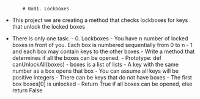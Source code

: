            # 0x01. Lockboxes

- This project we are creating a method that checks lockboxes for keys that unlock the locked boxes

- There is only one task:
        - 0. Lockboxes
                - You have n number of locked boxes in front of you. Each box is numbered sequentially from 0 to n - 1 and each box may contain keys to the other boxes
                - Write a method that determines if all the boxes can be opened.
                    - Prototype: def canUnlockAll(boxes)
                    - boxes is a list of lists
                    - A key with the same number as a box opens that box
                    - You can assume all keys will be positive integers
                        - There can be keys that do not have boxes
                    - The first box boxes[0] is unlocked
                    - Return True if all boxes can be opened, else return False
